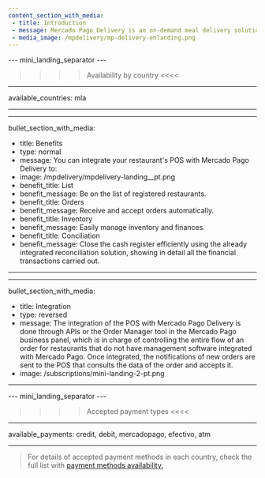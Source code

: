 ```yaml
---
content_section_with_media: 
 - title: Introduction
 - message: Mercado Pago Delivery is an on-demand meal delivery solution where the customer accesses a list of registered restaurants, selects their order, and pays directly from the Mercado Pago application.
 - media_image: /mpdelivery/mp-delivery-enlanding.png
---
```


--- mini_landing_separator ---
>>>>Availability by country <<<<
---
available_countries: mla

---

---
bullet_section_with_media: 
 - title: Benefits
 - type: normal
 - message: You can integrate your restaurant's POS with Mercado Pago Delivery to:
 - image: /mpdelivery/mpdelivery-landing__pt.png
 - benefit_title: List
 - benefit_message: Be on the list of registered restaurants.
 - benefit_title: Orders
 - benefit_message: Receive and accept orders automatically.
 - benefit_title: Inventory
 - benefit_message: Easily manage inventory and finances.
 - benefit_title: Conciliation
 - benefit_message: Close the cash register efficiently using the already integrated reconciliation solution, showing in detail all the financial transactions carried out.
---

---
bullet_section_with_media: 
 - title: Integration
 - type: reversed
 - message: The integration of the POS with Mercado Pago Delivery is done through APIs or the Order Manager tool in the Mercado Pago business panel, which is in charge of controlling the entire flow of an order for restaurants that do not have management software integrated with Mercado Pago. Once integrated, the notifications of new orders are sent to the POS that consults the data of the order and accepts it.
 - image: /subscriptions/mini-landing-2-pt.png
---

--- mini_landing_separator ---
>>>> Accepted payment types <<<<
---
available_payments: credit, debit, mercadopago, efectivo, atm

---

> For details of accepted payment methods in each country, check the full list with [payment methods availability.](/developers/en/docs/sales-processing/payment-methods)